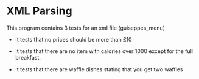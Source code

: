 # XML Parsing

This program contains 3 tests for an xml file (guiseppes_menu)

- It tests that no prices should be more than £10

- It tests that there are no item with calories over 1000 except for the full breakfast.

- It tests that there are waffle dishes stating that you get two waffles
